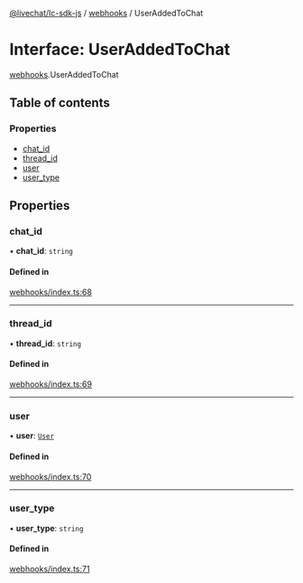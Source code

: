 [@livechat/lc-sdk-js](../README.md) / [webhooks](../modules/webhooks.md) / UserAddedToChat

# Interface: UserAddedToChat

[webhooks](../modules/webhooks.md).UserAddedToChat

## Table of contents

### Properties

- [chat\_id](webhooks.UserAddedToChat.md#chat_id)
- [thread\_id](webhooks.UserAddedToChat.md#thread_id)
- [user](webhooks.UserAddedToChat.md#user)
- [user\_type](webhooks.UserAddedToChat.md#user_type)

## Properties

### chat\_id

• **chat\_id**: `string`

#### Defined in

[webhooks/index.ts:68](https://github.com/livechat/lc-sdk-js/blob/25e113d/src/webhooks/index.ts#L68)

___

### thread\_id

• **thread\_id**: `string`

#### Defined in

[webhooks/index.ts:69](https://github.com/livechat/lc-sdk-js/blob/25e113d/src/webhooks/index.ts#L69)

___

### user

• **user**: [`User`](../modules/agent_structures_users.md#user)

#### Defined in

[webhooks/index.ts:70](https://github.com/livechat/lc-sdk-js/blob/25e113d/src/webhooks/index.ts#L70)

___

### user\_type

• **user\_type**: `string`

#### Defined in

[webhooks/index.ts:71](https://github.com/livechat/lc-sdk-js/blob/25e113d/src/webhooks/index.ts#L71)
